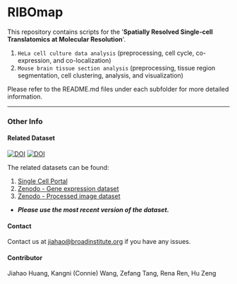 # RIBOmap

This repository contains scripts for the '**Spatially Resolved Single-cell Translatomics at Molecular Resolution**'. 

1. ```HeLa cell culture data analysis``` (preprocessing, cell cycle, co-expression, and co-localization)
2. ```Mouse brain tissue section analysis``` (preprocessing, tissue region segmentation, cell clustering, analysis, and visualization)

Please refer to the README.md files under each subfolder for more detailed information. 

***

### Other Info

#### Related Dataset 
[![DOI](https://zenodo.org/badge/DOI/10.5281/zenodo.7803716.svg)](https://doi.org/10.5281/zenodo.7803716)
[![DOI](https://zenodo.org/badge/DOI/10.5281/zenodo.7803716.svg)](https://doi.org/10.5281/zenodo.7803716)

The related datasets can be found:
1. [Single Cell Portal](https://singlecell.broadinstitute.org/single_cell/study/SCP1835)
2. [Zenodo - Gene expression dataset](https://doi.org/10.5281/zenodo.7803716) 
3. [Zenodo - Processed image dataset](https://doi.org/10.5281/zenodo.7803716) 
* ***Please use the most recent version of the dataset.***

#### Contact
Contact us at jiahao@broadinstitute.org if you have any issues. 


#### Contributor
Jiahao Huang, Kangni (Connie) Wang, Zefang Tang, Rena Ren, Hu Zeng
